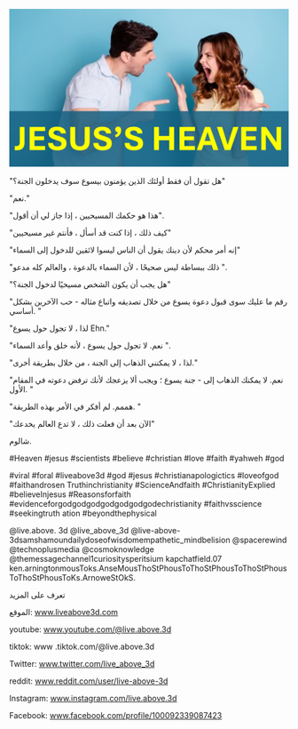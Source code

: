![Video cover image](../cover2.jpg "cover photo")

"هل تقول أن فقط أولئك الذين يؤمنون بيسوع سوف يدخلون الجنة؟"

"نعم."

"هذا هو حكمك المسيحيين ، إذا جاز لي أن أقول".

"كيف ذلك ، إذا كنت قد أسأل ، فأنتم غير مسيحيين"

"إنه أمر محكم لأن دينك يقول أن الناس ليسوا لائقين للدخول إلى السماء"

"ذلك ببساطة ليس صحيحًا ، لأن السماء بالدعوة ، والعالم كله مدعو ".

"هل يجب أن يكون الشخص مسيحيًا لدخول الجنة؟"

"رقم ما عليك سوى قبول دعوة يسوع من خلال تصديقه واتباع مثاله - حب الآخرين بشكل أساسي. "

"لذا ، لا تجول حول يسوع Ehn."

"نعم. لا تجول حول يسوع ، لأنه خلق وأعد السماء ".

"لذا ، لا يمكنني الذهاب إلى الجنة ، من خلال بطريقة أخرى."

"نعم. لا يمكنك الذهاب إلى - جنة يسوع ؛ ويجب ألا يزعجك لأنك ترفض دعوته في المقام الأول. "

"هممم. لم أفكر في الأمر بهذه الطريقة. "

"الآن بعد أن فعلت ذلك ، لا تدع العالم يخدعك"

شالوم.

#Heaven #jesus #scientists #believe #christian #love #faith #yahweh #god

#viral #foral #liveabove3d #god #jesus #christianapologictics #loveofgod #faithandrosen Truthinchristianity #ScienceAndfaith #ChristianityExplied #believeInjesus #Reasonsforfaith #evidenceforgodgodgodgodgodgodgodechristianity #faithvsscience #seekingtruth ation #beyondthephysical

@live.above. 3d @live_above_3d @live-above-3dsamshamoundailydoseofwisdomempathetic_mindbelision @spacerewind @technoplusmedia @cosmoknowledge @themessagechannel1curiositysperitsium kapchatfield.07 ken.arningtonmousToks.AnseMousThoStPhousToThoStPhousToThoStPhousToThoStPhousToKs.ArnoweStOkS.

تعرف على المزيد

الموقع: www.liveabove3d.com

youtube: www.youtube.com/@live.above.3d

 tiktok: www .tiktok.com/@live.above.3d

Twitter: www.twitter.com/live_above_3d

reddit: www.reddit.com/user/live-above-3d

Instagram: www.instagram.com/live.above.3d

Facebook: www.facebook.com/profile/100092339087423